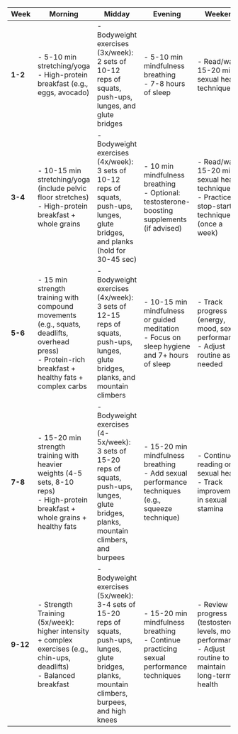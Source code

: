 | **Week** | **Morning**                                 | **Midday**                                    | **Evening**                                         | **Weekend**                               |
|----------|---------------------------------------------|-----------------------------------------------|---------------------------------------------------|-------------------------------------------|
| **1-2**  | - 5-10 min stretching/yoga<br>- High-protein breakfast (e.g., eggs, avocado) | - Bodyweight exercises (3x/week):<br> 2 sets of 10-12 reps of squats, push-ups, lunges, and glute bridges | - 5-10 min mindfulness breathing<br>- 7-8 hours of sleep | - Read/watch 15-20 min on sexual health techniques |
| **3-4**  | - 10-15 min stretching/yoga (include pelvic floor stretches)<br>- High-protein breakfast + whole grains | - Bodyweight exercises (4x/week):<br> 3 sets of 10-12 reps of squats, push-ups, lunges, glute bridges, and planks (hold for 30-45 sec) | - 10 min mindfulness breathing<br>- Optional: testosterone-boosting supplements (if advised) | - Read/watch 15-20 min on sexual health techniques<br>- Practice stop-start technique (once a week) |
| **5-6**  | - 15 min strength training with compound movements (e.g., squats, deadlifts, overhead press)<br>- Protein-rich breakfast + healthy fats + complex carbs | - Bodyweight exercises (4x/week):<br> 3 sets of 12-15 reps of squats, push-ups, lunges, glute bridges, planks, and mountain climbers | - 10-15 min mindfulness or guided meditation<br>- Focus on sleep hygiene and 7+ hours of sleep | - Track progress (energy, mood, sexual performance)<br>- Adjust routine as needed |
| **7-8**  | - 15-20 min strength training with heavier weights (4-5 sets, 8-10 reps)<br>- High-protein breakfast + whole grains + healthy fats | - Bodyweight exercises (4-5x/week):<br> 3 sets of 15-20 reps of squats, push-ups, lunges, glute bridges, planks, mountain climbers, and burpees | - 15-20 min mindfulness breathing<br>- Add sexual performance techniques (e.g., squeeze technique) | - Continue reading on sexual health<br>- Track improvements in sexual stamina |
| **9-12** | - Strength Training (5x/week): higher intensity + complex exercises (e.g., chin-ups, deadlifts)<br>- Balanced breakfast | - Bodyweight exercises (5x/week):<br> 3-4 sets of 15-20 reps of squats, push-ups, lunges, glute bridges, planks, mountain climbers, burpees, and high knees | - 15-20 min mindfulness breathing<br>- Continue practicing sexual performance techniques | - Review progress (testosterone levels, mood, performance)<br>- Adjust routine to maintain long-term health |
